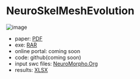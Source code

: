 # NeuroSkelMeshEvolution
![image](https://smartgraphics.site/neuroskelmeshevolution/media/NeuroSkelMeshEvolution.jpg)
* paper: [PDF](https://smartgraphics.site/neuroskelmeshevolution/media/NeuroSkelMeshEvolution.pdf)
* exe: [RAR](https://smartgraphics.site/neuroskelmeshevolution/media/SetupOfSculpt3D.rar)
* online portal: coming soon
* code: github(coming soon)
* input swc files: [NeuroMorpho.Org](https://neuromorpho.org/)
* results: [XLSX](https://smartgraphics.site/neuroskelmeshevolution/media/results.xlsx)
